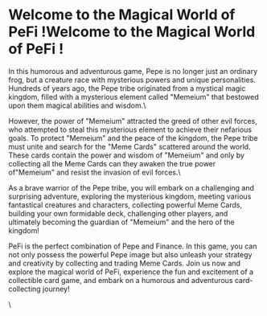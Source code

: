 # Welcome to the Magical World of PeFi !Welcome to the Magical World of PeFi !

In this humorous and adventurous game, Pepe is no longer just an ordinary frog, but a creature race with mysterious powers and unique personalities. Hundreds of years ago, the Pepe tribe originated from a mystical magic kingdom, filled with a mysterious element called "Memeium" that bestowed upon them magical abilities and wisdom.\


However, the power of "Memeium" attracted the greed of other evil forces, who attempted to steal this mysterious element to achieve their nefarious goals. To protect "Memeium" and the peace of the kingdom, the Pepe tribe must unite and search for the "Meme Cards" scattered around the world. These cards contain the power and wisdom of "Memeium" and only by collecting all the Meme Cards can they awaken the true power of"Memeium" and resist the invasion of evil forces.\


As a brave warrior of the Pepe tribe, you will embark on a challenging and surprising adventure, exploring the mysterious kingdom, meeting various fantastical creatures and characters, collecting powerful Meme Cards, building your own formidable deck, challenging other players, and ultimately becoming the guardian of "Memeium" and the hero of the kingdom!



PeFi is the perfect combination of Pepe and Finance. In this game, you can not only possess the powerful Pepe image but also unleash your strategy and creativity by collecting and trading Meme Cards. Join us now and explore the magical world of PeFi, experience the fun and excitement of a collectible card game, and embark on a humorous and adventurous card-collecting journey!

\
